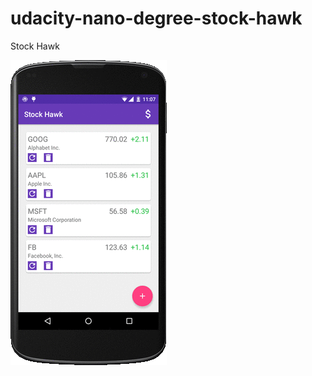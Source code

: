 # udacity-nano-degree-stock-hawk
Stock Hawk

![Alt text](/screenshot/stockhawk-demo.gif?raw=true "StockHawk")



